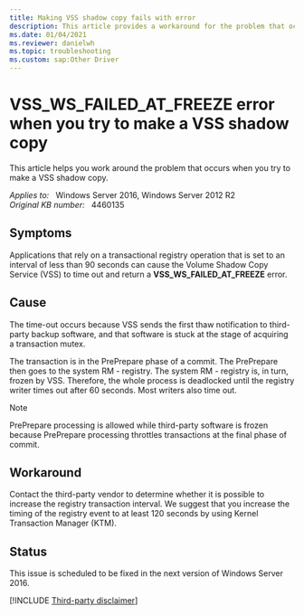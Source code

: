 ```yaml
---
title: Making VSS shadow copy fails with error
description: This article provides a workaround for the problem that occurs when you try to make a VSS shadow copy.
ms.date: 01/04/2021
ms.reviewer: danielwh
ms.topic: troubleshooting
ms.custom: sap:Other Driver
---
```

# VSS_WS_FAILED_AT_FREEZE error when you try to make a VSS shadow copy

This article helps you work around the problem that occurs when you try to make a VSS shadow copy.

_Applies to:_ &nbsp; Windows Server 2016, Windows Server 2012 R2  
_Original KB number:_ &nbsp; 4460135

## Symptoms

Applications that rely on a transactional registry operation that is set to an interval of less than 90 seconds can cause the Volume Shadow Copy Service (VSS) to time out and return a **VSS_WS_FAILED_AT_FREEZE** error.

## Cause

The time-out occurs because VSS sends the first thaw notification to third-party backup software, and that software is stuck at the stage of acquiring a transaction mutex.

The transaction is in the PrePrepare phase of a commit. The PrePrepare then goes to the system RM - registry. The system RM - registry is,  in turn, frozen by VSS. Therefore, the whole process is deadlocked until the registry writer times out after 60 seconds. Most writers also time out.

> [!NOTE]
> PrePrepare processing is allowed while third-party software is frozen because PrePrepare processing throttles transactions at the final phase of commit.

## Workaround

Contact the third-party vendor to determine whether it is possible to increase the registry transaction interval. We suggest that you increase the timing of the registry event to at least 120 seconds by using Kernel Transaction Manager (KTM).

## Status

This issue is scheduled to be fixed in the next version of Windows Server 2016.

[!INCLUDE [Third-party disclaimer](../../includes/third-party-disclaimer.md)]
